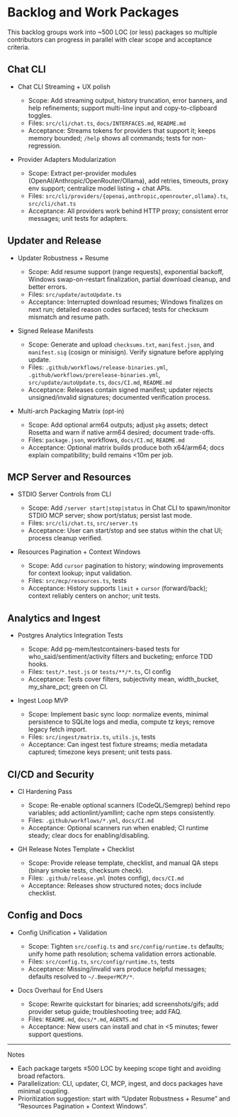 # Backlog and Work Packages

This backlog groups work into ~500 LOC (or less) packages so multiple contributors can progress in parallel with clear scope and acceptance criteria.

## Chat CLI

- Chat CLI Streaming + UX polish
  - Scope: Add streaming output, history truncation, error banners, and help refinements; support multi-line input and copy-to-clipboard toggles.
  - Files: `src/cli/chat.ts`, `docs/INTERFACES.md`, `README.md`
  - Acceptance: Streams tokens for providers that support it; keeps memory bounded; `/help` shows all commands; tests for non-regression.

- Provider Adapters Modularization
  - Scope: Extract per-provider modules (OpenAI/Anthropic/OpenRouter/Ollama), add retries, timeouts, proxy env support; centralize model listing + chat APIs.
  - Files: `src/cli/providers/{openai,anthropic,openrouter,ollama}.ts`, `src/cli/chat.ts`
  - Acceptance: All providers work behind HTTP proxy; consistent error messages; unit tests for adapters.

## Updater and Release

- Updater Robustness + Resume
  - Scope: Add resume support (range requests), exponential backoff, Windows swap-on-restart finalization, partial download cleanup, and better errors.
  - Files: `src/update/autoUpdate.ts`
  - Acceptance: Interrupted download resumes; Windows finalizes on next run; detailed reason codes surfaced; tests for checksum mismatch and resume path.

- Signed Release Manifests
  - Scope: Generate and upload `checksums.txt`, `manifest.json`, and `manifest.sig` (cosign or minisign). Verify signature before applying update.
  - Files: `.github/workflows/release-binaries.yml`, `.github/workflows/prerelease-binaries.yml`, `src/update/autoUpdate.ts`, `docs/CI.md`, `README.md`
  - Acceptance: Releases contain signed manifest; updater rejects unsigned/invalid signatures; documented verification process.

- Multi-arch Packaging Matrix (opt-in)
  - Scope: Add optional arm64 outputs; adjust `pkg` assets; detect Rosetta and warn if native arm64 desired; document trade-offs.
  - Files: `package.json`, workflows, `docs/CI.md`, `README.md`
  - Acceptance: Optional matrix builds produce both x64/arm64; docs explain compatibility; build remains <10m per job.

## MCP Server and Resources

- STDIO Server Controls from CLI
  - Scope: Add `/server start|stop|status` in Chat CLI to spawn/monitor STDIO MCP server; show port/status; persist last mode.
  - Files: `src/cli/chat.ts`, `src/server.ts`
  - Acceptance: User can start/stop and see status within the chat UI; process cleanup verified.

- Resources Pagination + Context Windows
  - Scope: Add `cursor` pagination to history; windowing improvements for context lookup; input validation.
  - Files: `src/mcp/resources.ts`, tests
  - Acceptance: History supports `limit` + `cursor` (forward/back); context reliably centers on anchor; unit tests.

## Analytics and Ingest

- Postgres Analytics Integration Tests
  - Scope: Add pg-mem/testcontainers-based tests for who_said/sentiment/activity filters and bucketing; enforce TDD hooks.
  - Files: `test/*.test.js` or `tests/**/*.ts`, CI config
  - Acceptance: Tests cover filters, subjectivity mean, width_bucket, my_share_pct; green on CI.

- Ingest Loop MVP
  - Scope: Implement basic sync loop: normalize events, minimal persistence to SQLite logs and media, compute tz keys; remove legacy fetch import.
  - Files: `src/ingest/matrix.ts`, `utils.js`, tests
  - Acceptance: Can ingest test fixture streams; media metadata captured; timezone keys present; unit tests pass.

## CI/CD and Security

- CI Hardening Pass
  - Scope: Re-enable optional scanners (CodeQL/Semgrep) behind repo variables; add actionlint/yamllint; cache npm steps consistently.
  - Files: `.github/workflows/*.yml`, `docs/CI.md`
  - Acceptance: Optional scanners run when enabled; CI runtime steady; clear docs for enabling/disabling.

- GH Release Notes Template + Checklist
  - Scope: Provide release template, checklist, and manual QA steps (binary smoke tests, checksum check).
  - Files: `.github/release.yml` (notes config), `docs/CI.md`
  - Acceptance: Releases show structured notes; docs include checklist.

## Config and Docs

- Config Unification + Validation
  - Scope: Tighten `src/config.ts` and `src/config/runtime.ts` defaults; unify home path resolution; schema validation errors actionable.
  - Files: `src/config.ts`, `src/config/runtime.ts`, tests
  - Acceptance: Missing/invalid vars produce helpful messages; defaults resolved to `~/.BeeperMCP/*`.

- Docs Overhaul for End Users
  - Scope: Rewrite quickstart for binaries; add screenshots/gifs; add provider setup guide; troubleshooting tree; add FAQ.
  - Files: `README.md`, `docs/*.md`, `AGENTS.md`
  - Acceptance: New users can install and chat in <5 minutes; fewer support questions.

---

Notes
- Each package targets ≤500 LOC by keeping scope tight and avoiding broad refactors.
- Parallelization: CLI, updater, CI, MCP, ingest, and docs packages have minimal coupling.
- Prioritization suggestion: start with “Updater Robustness + Resume” and “Resources Pagination + Context Windows”.
